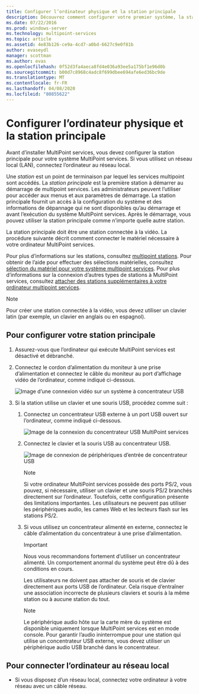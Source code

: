 ```yaml
---
title: Configurer l’ordinateur physique et la station principale
description: Découvrez comment configurer votre premier système, la station principale, dans MultiPoint services
ms.date: 07/22/2016
ms.prod: windows-server
ms.technology: multipoint-services
ms.topic: article
ms.assetid: 4e83b126-ce9a-4cd7-a0bd-6627c9e0f81b
author: evaseydl
manager: scottman
ms.author: evas
ms.openlocfilehash: 0f52d3fa4aeca8fd4e036a93ee5a175bf1e96d0b
ms.sourcegitcommit: b00d7c8968c4adc8f699dbee694afe6ed36bc9de
ms.translationtype: MT
ms.contentlocale: fr-FR
ms.lasthandoff: 04/08/2020
ms.locfileid: "80855622"
---
```

# <a name="set-up-the-physical-computer-and-primary-station"></a>Configurer l’ordinateur physique et la station principale
Avant d’installer MultiPoint services, vous devez configurer la station principale pour votre système MultiPoint services. Si vous utilisez un réseau local (LAN), connectez l’ordinateur au réseau local.  
  
Une *station* est un point de terminaison par lequel les services multipoint sont accédés. La *station principale* est la première station à démarrer au démarrage de multipoint services. Les administrateurs peuvent l’utiliser pour accéder aux menus et aux paramètres de démarrage. La station principale fournit un accès à la configuration du système et des informations de dépannage qui ne sont disponibles qu’au démarrage et avant l’exécution du système MultiPoint services. Après le démarrage, vous pouvez utiliser la station principale comme n’importe quelle autre station.  
  
La station principale doit être une station connectée à la vidéo. La procédure suivante décrit comment connecter le matériel nécessaire à votre ordinateur MultiPoint services.  
  
Pour plus d’informations sur les stations, consultez [multipoint stations](multipoint-services-stations.md). Pour obtenir de l’aide pour effectuer des sélections matérielles, consultez [sélection du matériel pour votre système multipoint services](Selecting-Hardware-for-Your-MultiPoint-services-System.md). Pour plus d’informations sur la connexion d’autres types de stations à MultiPoint services, consultez [attacher des stations supplémentaires à votre ordinateur multipoint services](Attach-additional-stations-to-your-MultiPoint-services-computer.md).  
  
> [!NOTE]  
> Pour créer une station connectée à la vidéo, vous devez utiliser un clavier latin (par exemple, un clavier en anglais ou en espagnol).  
  
## <a name="to-set-up-your-primary-station"></a>Pour configurer votre station principale  
  
1.  Assurez-vous que l’ordinateur qui exécute MultiPoint services est désactivé et débranché.  
  
2.  Connectez le cordon d’alimentation du moniteur à une prise d’alimentation et connectez le câble du moniteur au port d’affichage vidéo de l’ordinateur, comme indiqué ci-dessous.  
  
    ![Image d’une connexion vidéo sur un système à concentrateur USB](./media/WMSVideoConnection.gif)  
  
3.  Si la station utilise un clavier et une souris USB, procédez comme suit :  
  
    1.  Connectez un concentrateur USB externe à un port USB ouvert sur l’ordinateur, comme indiqué ci-dessous.  
  
        ![Image de la connexion du concentrateur USB MultiPoint services](./media/WMSUSBHubConnection.gif)  
  
    2.  Connectez le clavier et la souris USB au concentrateur USB.  
  
        ![Image de connexion de périphériques d’entrée de concentrateur USB](./media/WMSUSBDeviceConnection.gif)  
  
        > [!NOTE]  
        > Si votre ordinateur MultiPoint services possède des ports PS/2, vous pouvez, si nécessaire, utiliser un clavier et une souris PS/2 branchés directement sur l’ordinateur. Toutefois, cette configuration présente des limitations importantes. Les utilisateurs ne peuvent pas utiliser les périphériques audio, les cames Web et les lecteurs flash sur les stations PS/2.  
  
    3.  Si vous utilisez un concentrateur alimenté en externe, connectez le câble d’alimentation du concentrateur à une prise d’alimentation.  
  
        > [!IMPORTANT]  
        > Nous vous recommandons fortement d’utiliser un concentrateur alimenté. Un comportement anormal du système peut être dû à des conditions en cours.  
        >   
        > Les utilisateurs ne doivent pas attacher de souris et de clavier directement aux ports USB de l’ordinateur. Cela risque d’entraîner une association incorrecte de plusieurs claviers et souris à la même station ou à aucune station du tout.  
  
        > [!NOTE]  
        > Le périphérique audio hôte sur la carte mère du système est disponible uniquement lorsque MultiPoint services est en mode console. Pour garantir l’audio ininterrompue pour une station qui utilise un concentrateur USB externe, vous devez utiliser un périphérique audio USB branché dans le concentrateur.  
  
## <a name="to-connect-the-computer-to-the-lan"></a>Pour connecter l’ordinateur au réseau local  
  
-   Si vous disposez d’un réseau local, connectez votre ordinateur à votre réseau avec un câble réseau.